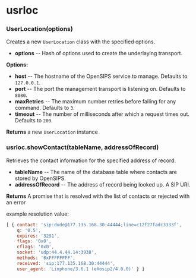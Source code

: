 usrloc
======

### UserLocation(options)

Creates a new `UserLocation` class with the specified options.

  + **options** -- Hash of options used to create the underlaying transport.

**Options:**
  + **host** -- The hostname of the OpenSIPS service to manage. Defaults to `127.0.0.1`.
  + **port** -- The port the management transport is listening on. Defaults to `8080`.
  + **maxRetries** -- The maximum number retries before failing for any command. Defaults to `3`.
  + **timeout** -- The number of milliseconds after which a request times out. Defaults to `200`.

**Returns** a new `UserLocation` instance

### usrloc.showContact(tableName, addressOfRecord)

Retrieves the contact information for the specified address of record.

  + **tableName** -- The name of the database table where contacts are stored by OpenSIPS.
  + **addressOfRecord** -- The address of record being looked up. A SIP URI.

**Returns** A promise that is resolved with the list of contacts or rejected with an error

example resolution value:
```javascript
[ { contact: 'sip:dude@177.135.168.30:44444;line=c12f27fadc3333f',
    q: '0.5',
    expires: '3291',
    flags: '0x0',
    cflags: '0x0',
    socket: 'udp:44.4.44.14:3938',
    methods: '0xFFFFFFFF',
    received: 'sip:177.135.168.30:44444',
    user_agent: 'Linphone/3.6.1 (eXosip2/4.0.0)' } ]
```

